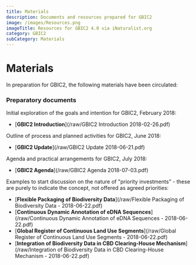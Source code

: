 ```yaml
---
title: Materials
description: Documents and resources prepared for GBIC2
image: /images/Resources.png
imageTitle: Resources for GBIC2 4.0 via iNaturalist.org
category: GBIC2
subCategory: Materials
---
```

# Materials

In preparation for GBIC2, the following materials have been circulated:

### Preparatory documents

Initial exploration of the goals and intention for GBIC2, February 2018:

+ [**GBIC2 Introduction**](/raw/GBIC2 Introduction 2018-02-26.pdf)

Outline of process and planned activities for GBIC2, June 2018:

+ [**GBIC2 Update**](/raw/GBIC2 Update 2018-06-21.pdf)

Agenda and practical arrangements for GBIC2, July 2018:

+ [**GBIC2 Agenda**](/raw/GBIC2 Agenda 2018-07-03.pdf)

Examples to start discussion on the nature of "priority investments" - these are purely to indicate the concept, not offered as agreed priorities:

+ [**Flexible Packaging of Biodiversity Data**](/raw/Flexible Packaging of Biodiversity Data - 2018-06-22.pdf)
+ [**Continuous Dynamic Annotation of eDNA Sequences**](/raw/Continuous Dynamic Annotation of eDNA Sequences - 2018-06-22.pdf)
+ [**Global Register of Continuous Land Use Segments**](/raw/Global Register of Continuous Land Use Segments - 2018-06-22.pdf)
+ [**Integration of Biodiversity Data in CBD Clearing-House Mechanism**](/raw/Integration of Biodiversity Data in CBD Clearing-House Mechanism - 2018-06-22.pdf)
